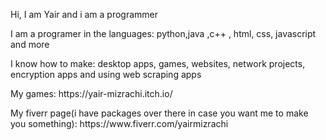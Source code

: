 <p>Hi, I am Yair and i am a programmer</p>

<p>I am a programer in the languages: python,java ,c++ , html, css, javascript and more</p>
<p>I know how to make: desktop apps, games, websites, network projects, encryption apps and using web scraping apps</p>

<p>My games: https://yair-mizrachi.itch.io/</p>

<p>My fiverr page(i have packages over there in case you want me to make you something): https://www.fiverr.com/yairmizrachi</p>
